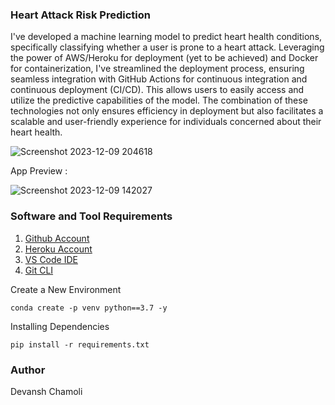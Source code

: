 ### Heart Attack Risk Prediction
I've developed a machine learning model to predict heart health conditions, specifically classifying whether a user is prone to a heart attack. Leveraging the power of AWS/Heroku for deployment (yet to be achieved) and Docker for containerization, I've streamlined the deployment process, ensuring seamless integration with GitHub Actions for continuous integration and continuous deployment (CI/CD). This allows users to easily access and utilize the predictive capabilities of the model. The combination of these technologies not only ensures efficiency in deployment but also facilitates a scalable and user-friendly experience for individuals concerned about their heart health.

![Screenshot 2023-12-09 204618](https://github.com/Devansh19c/Heart_Prediction/assets/105194073/f6ff4d06-e306-49f0-a80f-ef9203e032eb)


App Preview :

![Screenshot 2023-12-09 142027](https://github.com/Devansh19c/Heart_Prediction/assets/105194073/d3a29be2-2d49-43e5-97cf-46afed56ca74)


### Software and Tool Requirements 

1. [Github Account](https://github.com)
2. [Heroku Account](https://heroku.com)
3. [VS Code IDE](https://code.visualstudio.com/)
4. [Git CLI](https://git-scm.com/book/en/v2/Getting-Started-The-Command-Line)


Create a New Environment

```
conda create -p venv python==3.7 -y
```
Installing Dependencies
```
pip install -r requirements.txt
```
### Author 
Devansh Chamoli

